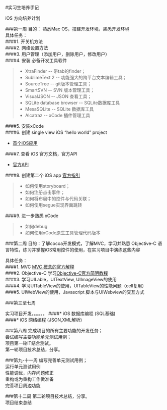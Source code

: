 #实习生培养手记

iOS 方向培养计划

###第一周
目的： 熟悉Mac OS，搭建开发环境，熟悉开发环境  
具体任务：  
####1.	开关机方法  
####2.	网络设置方法  
####3.	用户管理（添加用户，删除用户，修改用户）  
####4.	安装 必备开发工具软件   
>	* XtraFinder -- 带tab的finder；  
>	* SublimeText 2 -- 功能强大的跨平台文本编辑工具；  
>	* SourceTree -- git版本管理工具；   
>	* SmartSVN -- SVN 版本管理工具；  
>	* VisualJSON -- JSON 查看工具；  
>	* SQLite database browser -- SQLite数据库工具 
>	* MesaSQLite -- SQLite 数据库工具
>	* Alcatraz -- xCode 插件管理工具
	
	
####5.	安装xCode  
####6.	创建 single view iOS “hello world” project
* [首个iOS应用](https://developer.apple.com/library/ios/referencelibrary/GettingStarted/RoadMapiOSCh/chapters/RM_YourFirstApp_iOS/Articles/00_Introduction.html)   

####7.	查看 iOS 官方文档，官方API   
* [官方API](https://developer.apple.com/library/ios/navigation/#section=Resource%20Types&topic=Reference)  

####8.	创建第二个 iOS app [官方指引](https://developer.apple.com/library/ios/referencelibrary/GettingStarted/RoadMapiOS/DesignPatterns.html)  

>	* 如何使用storyboard；  
>	* 如何注册点击事件；  
>	* 如何将布局中的控件与代码关联；  
>	* 如何使用segue实现界面跳转  
	
####9.	进一步熟悉 xCode   
>	* 如何debug  
>	* 如何使用xCode原生工具管理代码版本  
		
###第二周
目的：了解cocoa开发模式，了解MVC，学习并熟悉 Objective-C 语言特性，练习并掌握iOS常用控件的使用，在实习项目中演练这些内容

具体任务：  
####1. MVC   [MVC 概念的官方解释](https://developer.apple.com/library/ios/documentation/General/Conceptual/CocoaEncyclopedia/Introduction/Introduction.html)  
####2. Objective-C 学习[Objective-C官方简明教程](https://developer.apple.com/library/ios/referencelibrary/GettingStarted/RoadMapiOSCh/chapters/WriteObjective-CCode/WriteObjective-CCode/WriteObjective-CCode.html)  
####3. 学习UILable，UITextView, UIImageView的使用  
####4. 学习UITableView的使用，UITableView的性能问题（cell复用）  
####5. UIWebView的使用，Javascript 脚本与UIWebview的交互方式
	
###第三至七周

实习项目开发。。。。。。
####* iOS 数据库编程 (SQL基础)  
####* iOS 网络编程 (JSON,XML解析)


###第八周
完成项目的所有主要功能的开发任务；  
尝试编写主要功能单元测试用例；  
项目第一轮IT结合测试。  
第一轮项目技术总结，分享。  

###第九-十一周
编写完善单元测试用例；  
运行单元测试用例  
性能调优，内存问题修正  
重构或为重构工作做准备  
完善项目周边功能  

###第十二周
第二轮项目技术总结，分享。  
项目结束总结
